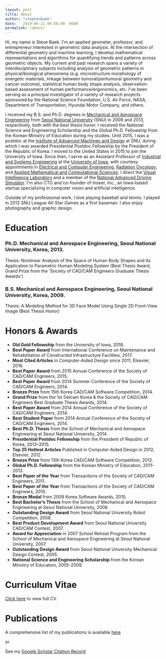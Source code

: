 ```yaml
---
layout: post
title: About
author: "stephenbaek"
date:   2019-06-21 00:50:00 -0600
permalink: /about/
---
```


Hi, my name is Steve Baek. I'm an applied geometer, professor, and entrepreneur interested in geometric data analysis.
At the intersection of differential geometry and machine learning, I develop mathematical representations and algorithms for quantifying trends and patterns across geometric objects.
My current and past research spans a variety of interdisciplinary subjects including analysis of geometric patterns in physical/biological phenomena (e.g. microstructure morphology of energetic materials, linkage between tumoral/peritumoral geometry and cancer outcome), statistical human body shape analysis, observation-based assessment of human performance/ergonomics, etc.
I've been serving as a principal investigator of a variety of research projects sponsored by the National Science Foundation, U.S. Air Force, NASA, Department of Transportation, Hyundai Motor Company, and others.

I received my B.S. and Ph.D. degrees in [Mechanical and Aerospace Engineering][mae] from [Seoul National University][snu] (SNU) in 2009 and 2013, respectively,
both with the best thesis honor.
I received the National Science and Engineering Scholarship and the Global Ph.D. Fellowship from the Korean Ministry of Education during my studies.
Until 2015, I was a postdoc at the [Institute of Advanced Machines and Design](http://iamd.snu.ac.kr/eng/index.php) at SNU, during which I was awarded Presidential Postdoc Fellowship by the President of the Republic of Korea.
I moved to the United States in 2015 to join the University of Iowa.
Since then, I serve as an Assistant Professor of [Industrial and Systems Engineering][ise] at the [University of Iowa][ui], with courtesy appointments in [Electrical and Computer Engineering][ece], [Radiation Oncology][rad], and [Applied Mathematical and Computational Sciences][amcs].
I direct the [Visual Intelligence Laboratory][lab] and a member of the [National Advanced Driving Simulator][nads].
I'm also CTO and co-founder of Inseer, Inc., an Iowa-based startup specializing in computer vision and artificial intelligence.

Outside of my professional work, I love playing baseball and tennis. I played in 2012 SNU League All-Star Games as a first baseman. I also enjoy photography and graphic design.


# Education
### Ph.D. Mechanical and Aerospace Engineering, Seoul National University, Korea, 2013.
Thesis: Nonlinear Analysis of the Space of Human Body Shapes and Its Application to Parametric Human Modeling System (Best Thesis Award, Grand Prize from the 'Society of CAD/CAM Engineers Graduate Thesis Awards') 

### B.S. Mechanical and Aerospace Engineering, Seoul National University, Korea, 2009.
Thesis: A Modeling Method for 3D Face Model Using Single 2D Front-View Image (Best Thesis Honor)

# Honors & Awards
- **Old Gold Fellowship** from the University of Iowa, 2018.
- **Best Paper Award** from International Conference on Maintenance and Rehabilitation of Constructed Infrastructure Facilities, 2017.
- **Most Cited Articles** in Computer-Aided Design since 2011, Elsevier, 2016.
- **Best Paper Award** from 2015 Annual Conference of the Society of CAD/CAM Engineers, 2015.
- **Best Paper Award** from 2014 Summer Conference of the Society of CAD/CAM Engineers, 2014.
- **Bronze Prize** from 15th Korea CAD/CAM Software Competition, 2014.
- **Grand Prize** from the 1st Delcam Korea & the Society of CAD/CAM Engineers Best Graduate Thesis Awards, 2014.
- **Best Paper Award** from 2014 Annual Conference of the Society of CAD/CAM Engineers, 2014.
- **Best Student Paper** from 2014 Annual Conference of the Society of CAD/CAM Engineers, 2014.
- **Best Ph.D. Thesis** from the School of Mechanical and Aerospace Engineering at Seoul National University, 2014.
- **Presidential Postdoc Fellowship** from the President of Republic of Korea, 2013–2015.
- **Top 25 Hottest Articles** Published in Computer-Aided Design in 2012, Elsevier, 2012.
- **Bronze Prize** from 13th Korea CAD/CAM Software Competition, 2012.
- **Global Ph.D. Fellowship** from the Korean Ministry of Education, 2011–2013.
- **Best Paper of the Year** from Transactions of the Society of CAD/CAM Engineers, 2011.
- **Best Paper of the Year** from Transactions of the Society of CAD/CAM Engineers, 2010.
- **Bronze Medal** from 2009 Korea Software Awards, 2010.
- **Best Bachelor’s Thesis** from the School of Mechanical and Aerospace Engineering at Seoul National University, 2008.
- **Outstanding Design Award** from Seoul National University Robot Competition, 2008.
- **Best Product Development Award** from Seoul National University CAD/CAM Contest, 2007.
- **Award for Appreciation** in 2007 School Retreat Program from the School of Mechanical and Aerospace Engineering at Seoul National University, 2007.
- **Outstanding Design Award** from Seoul National University Mechanical Design Contest, 2005.
- **National Science and Engineering Scholarship** from the Korean Ministry of Education, 2005-2009.


# Curriculum Vitae

[Click here](http://www.stephenbaek.com/cv.pdf) to view full CV.


# Publications

A comprehensive list of my publications is available [here](/publications/) 

or 

See my [Google Scholar Citation Record](https://scholar.google.com/citations?user=dr2krBsAAAAJ&hl=en)

[ui]: https://www.uiowa.edu/
[ise]: https://ise.engineering.uiowa.edu/
[ece]: https://ece.engineering.uiowa.edu/
[rad]: https://medicine.uiowa.edu/radiationoncology/
[lab]: http://www.stephenbaek.com/lab
[ccad]: https://www.ccad.uiowa.edu/
[snu]: http://www.snu.ac.kr
[mae]: http://mae.snu.ac.kr/
[amcs]: https://www.amcs.uiowa.edu/
[nads]: https://www.nads-sc.uiowa.edu/
